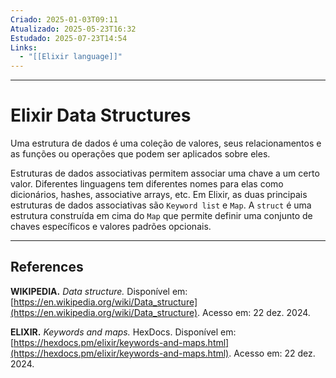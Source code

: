 ```yaml
---
Criado: 2025-01-03T09:11
Atualizado: 2025-05-23T16:32
Estudado: 2025-07-23T14:54
Links:
  - "[[Elixir language]]"
---
```

---
# Elixir Data Structures

Uma estrutura de dados é uma coleção de valores, seus relacionamentos e as funções ou operações que podem ser aplicados sobre eles.

Estruturas de dados associativas permitem associar uma chave a um certo valor.  Diferentes linguagens tem diferentes nomes para elas como dicionários, hashes, associative arrays, etc. Em Elixir, as duas principais estruturas de dados associativas são `Keyword list` e `Map`. A `struct` é uma estrutura construída em cima do `Map` que permite definir uma conjunto de chaves específicos e valores padrões opcionais.

---
## References

**WIKIPEDIA.** _Data structure._ Disponível em: [https://en.wikipedia.org/wiki/Data_structure](https://en.wikipedia.org/wiki/Data_structure). Acesso em: 22 dez. 2024.

**ELIXIR.** _Keywords and maps._ HexDocs. Disponível em: [https://hexdocs.pm/elixir/keywords-and-maps.html](https://hexdocs.pm/elixir/keywords-and-maps.html). Acesso em: 22 dez. 2024.